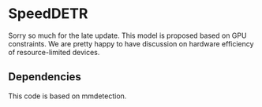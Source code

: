 # SpeedDETR
Sorry so much for the late update. This model is proposed based on GPU constraints. We are pretty happy to have discussion on hardware efficiency of resource-limited devices.

## Dependencies
This code is based on mmdetection.
